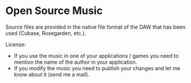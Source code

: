 Open Source Music
===============

Source files are provided in the native file format of the DAW that has been used (Cubase, Rosegarden, etc.).

License:
 * If you use the music in one of your applications / games you need to mention the name of the author in your application.
 * If you modify the music you need to publish your changes and let me know about it (send me a mail).
